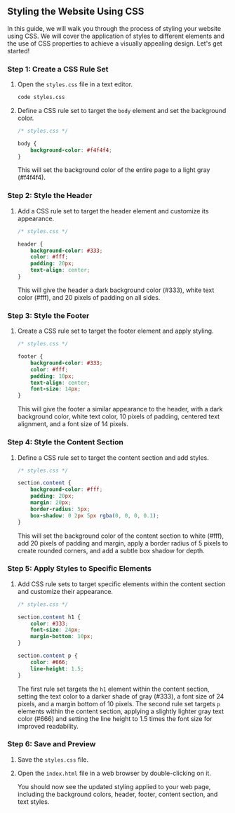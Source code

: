 ## Styling the Website Using CSS

In this guide, we will walk you through the process of styling your website using CSS. We will cover the application of styles to different elements and the use of CSS properties to achieve a visually appealing design. Let's get started!

### Step 1: Create a CSS Rule Set

1. Open the `styles.css` file in a text editor.

   ```bash
   code styles.css
   ```

2. Define a CSS rule set to target the `body` element and set the background color.

   ```css
   /* styles.css */

   body {
       background-color: #f4f4f4;
   }
   ```

   This will set the background color of the entire page to a light gray (#f4f4f4).

### Step 2: Style the Header

1. Add a CSS rule set to target the header element and customize its appearance.

   ```css
   /* styles.css */

   header {
       background-color: #333;
       color: #fff;
       padding: 20px;
       text-align: center;
   }
   ```

   This will give the header a dark background color (#333), white text color (#fff), and 20 pixels of padding on all sides.

### Step 3: Style the Footer

1. Create a CSS rule set to target the footer element and apply styling.

   ```css
   /* styles.css */

   footer {
       background-color: #333;
       color: #fff;
       padding: 10px;
       text-align: center;
       font-size: 14px;
   }
   ```

   This will give the footer a similar appearance to the header, with a dark background color, white text color, 10 pixels of padding, centered text alignment, and a font size of 14 pixels.

### Step 4: Style the Content Section

1. Define a CSS rule set to target the content section and add styles.

   ```css
   /* styles.css */

   section.content {
       background-color: #fff;
       padding: 20px;
       margin: 20px;
       border-radius: 5px;
       box-shadow: 0 2px 5px rgba(0, 0, 0, 0.1);
   }
   ```

   This will set the background color of the content section to white (#fff), add 20 pixels of padding and margin, apply a border radius of 5 pixels to create rounded corners, and add a subtle box shadow for depth.

### Step 5: Apply Styles to Specific Elements

1. Add CSS rule sets to target specific elements within the content section and customize their appearance.

   ```css
   /* styles.css */

   section.content h1 {
       color: #333;
       font-size: 24px;
       margin-bottom: 10px;
   }

   section.content p {
       color: #666;
       line-height: 1.5;
   }
   ```

   The first rule set targets the `h1` element within the content section, setting the text color to a darker shade of gray (#333), a font size of 24 pixels, and a margin bottom of 10 pixels. The second rule set targets `p` elements within the content section, applying a slightly lighter gray text color (#666) and setting the line height to 1.5 times the font size for improved readability.

### Step 6: Save and Preview

1. Save the `styles.css` file.

2. Open the `index.html` file in a web browser by double-clicking on it.

   You should now see the updated styling applied to your web page, including the background colors, header, footer, content section, and text styles.
